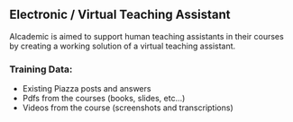 ## Electronic / Virtual Teaching Assistant
AIcademic is aimed to support human teaching assistants in their courses by creating a working solution of a virtual teaching assistant.

### Training Data:
- Existing Piazza posts and answers
- Pdfs from the courses (books, slides, etc...)
- Videos from the course (screenshots and transcriptions)
